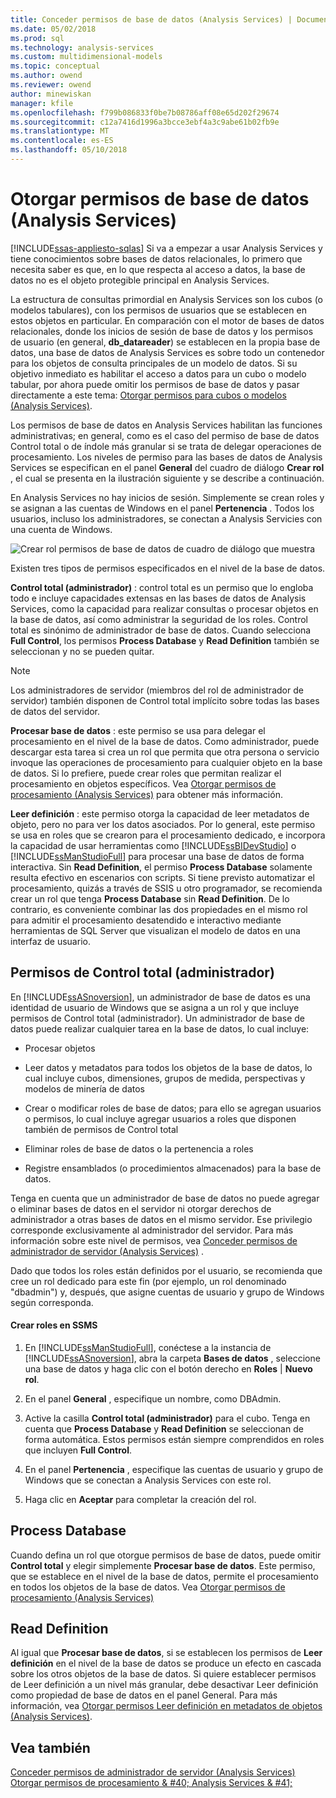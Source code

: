 ```yaml
---
title: Conceder permisos de base de datos (Analysis Services) | Documentos de Microsoft
ms.date: 05/02/2018
ms.prod: sql
ms.technology: analysis-services
ms.custom: multidimensional-models
ms.topic: conceptual
ms.author: owend
ms.reviewer: owend
author: minewiskan
manager: kfile
ms.openlocfilehash: f799b086833f0be7b08786aff08e65d202f29674
ms.sourcegitcommit: c12a7416d1996a3bcce3ebf4a3c9abe61b02fb9e
ms.translationtype: MT
ms.contentlocale: es-ES
ms.lasthandoff: 05/10/2018
---
```

# <a name="grant-database-permissions-analysis-services"></a>Otorgar permisos de base de datos (Analysis Services)
[!INCLUDE[ssas-appliesto-sqlas](../../includes/ssas-appliesto-sqlas.md)]
  Si va a empezar a usar Analysis Services y tiene conocimientos sobre bases de datos relacionales, lo primero que necesita saber es que, en lo que respecta al acceso a datos, la base de datos no es el objeto protegible principal en Analysis Services.  
  
 La estructura de consultas primordial en Analysis Services son los cubos (o modelos tabulares), con los permisos de usuarios que se establecen en estos objetos en particular. En comparación con el motor de bases de datos relacionales, donde los inicios de sesión de base de datos y los permisos de usuario (en general, **db_datareader**) se establecen en la propia base de datos, una base de datos de Analysis Services es sobre todo un contenedor para los objetos de consulta principales de un modelo de datos. Si su objetivo inmediato es habilitar el acceso a datos para un cubo o modelo tabular, por ahora puede omitir los permisos de base de datos y pasar directamente a este tema: [Otorgar permisos para cubos o modelos &#40;Analysis Services&#41;](../../analysis-services/multidimensional-models/grant-cube-or-model-permissions-analysis-services.md).  
  
 Los permisos de base de datos en Analysis Services habilitan las funciones administrativas; en general, como es el caso del permiso de base de datos Control total o de índole más granular si se trata de delegar operaciones de procesamiento. Los niveles de permiso para las bases de datos de Analysis Services se especifican en el panel **General** del cuadro de diálogo **Crear rol** , el cual se presenta en la ilustración siguiente y se describe a continuación.  
  
 En Analysis Services no hay inicios de sesión. Simplemente se crean roles y se asignan a las cuentas de Windows en el panel **Pertenencia** . Todos los usuarios, incluso los administradores, se conectan a Analysis Servicies con una cuenta de Windows.  
  
 ![Crear rol permisos de base de datos de cuadro de diálogo que muestra](../../analysis-services/multidimensional-models/media/ssas-permsdbrole.png "crear rol permisos de base de datos de cuadro de diálogo que muestra")  
  
 Existen tres tipos de permisos especificados en el nivel de la base de datos.  
  
 **Control total (administrador)** : control total es un permiso que lo engloba todo e incluye capacidades extensas en las bases de datos de Analysis Services, como la capacidad para realizar consultas o procesar objetos en la base de datos, así como administrar la seguridad de los roles. Control total es sinónimo de administrador de base de datos. Cuando selecciona **Full Control**, los permisos **Process Database** y **Read Definition** también se seleccionan y no se pueden quitar.  
  
> [!NOTE]  
>  Los administradores de servidor (miembros del rol de administrador de servidor) también disponen de Control total implícito sobre todas las bases de datos del servidor.  
  
 **Procesar base de datos** : este permiso se usa para delegar el procesamiento en el nivel de la base de datos. Como administrador, puede descargar esta tarea si crea un rol que permita que otra persona o servicio invoque las operaciones de procesamiento para cualquier objeto en la base de datos. Si lo prefiere, puede crear roles que permitan realizar el procesamiento en objetos específicos. Vea [Otorgar permisos de procesamiento &#40;Analysis Services&#41;](../../analysis-services/multidimensional-models/grant-process-permissions-analysis-services.md) para obtener más información.  
  
 **Leer definición** : este permiso otorga la capacidad de leer metadatos de objeto, pero no para ver los datos asociados. Por lo general, este permiso se usa en roles que se crearon para el procesamiento dedicado, e incorpora la capacidad de usar herramientas como [!INCLUDE[ssBIDevStudio](../../includes/ssbidevstudio-md.md)] o [!INCLUDE[ssManStudioFull](../../includes/ssmanstudiofull-md.md)] para procesar una base de datos de forma interactiva. Sin **Read Definition**, el permiso **Process Database** solamente resulta efectivo en escenarios con scripts. Si tiene previsto automatizar el procesamiento, quizás a través de SSIS u otro programador, se recomienda crear un rol que tenga **Process Database** sin **Read Definition**. De lo contrario, es conveniente combinar las dos propiedades en el mismo rol para admitir el procesamiento desatendido e interactivo mediante herramientas de SQL Server que visualizan el modelo de datos en una interfaz de usuario.  
  
## <a name="full-control-administrator-permissions"></a>Permisos de Control total (administrador)  
 En [!INCLUDE[ssASnoversion](../../includes/ssasnoversion-md.md)], un administrador de base de datos es una identidad de usuario de Windows que se asigna a un rol y que incluye permisos de Control total (administrador). Un administrador de base de datos puede realizar cualquier tarea en la base de datos, lo cual incluye:  
  
-   Procesar objetos  
  
-   Leer datos y metadatos para todos los objetos de la base de datos, lo cual incluye cubos, dimensiones, grupos de medida, perspectivas y modelos de minería de datos  
  
-   Crear o modificar roles de base de datos; para ello se agregan usuarios o permisos, lo cual incluye agregar usuarios a roles que disponen también de permisos de Control total  
  
-   Eliminar roles de base de datos o la pertenencia a roles  
  
-   Registre ensamblados (o procedimientos almacenados) para la base de datos.  
  
 Tenga en cuenta que un administrador de base de datos no puede agregar o eliminar bases de datos en el servidor ni otorgar derechos de administrador a otras bases de datos en el mismo servidor. Ese privilegio corresponde exclusivamente al administrador del servidor. Para más información sobre este nivel de permisos, vea [Conceder permisos de administrador de servidor (Analysis Services)](../../analysis-services/instances/grant-server-admin-rights-to-an-analysis-services-instance.md) .  
  
 Dado que todos los roles están definidos por el usuario, se recomienda que cree un rol dedicado para este fin (por ejemplo, un rol denominado "dbadmin") y, después, que asigne cuentas de usuario y grupo de Windows según corresponda.  
  
#### <a name="create-roles-in-ssms"></a>Crear roles en SSMS  
  
1.  En [!INCLUDE[ssManStudioFull](../../includes/ssmanstudiofull-md.md)], conéctese a la instancia de [!INCLUDE[ssASnoversion](../../includes/ssasnoversion-md.md)], abra la carpeta **Bases de datos** , seleccione una base de datos y haga clic con el botón derecho en **Roles** | **Nuevo rol**.  
  
2.  En el panel **General** , especifique un nombre, como DBAdmin.  
  
3.  Active la casilla **Control total (administrador)** para el cubo. Tenga en cuenta que **Process Database** y **Read Definition** se seleccionan de forma automática. Estos permisos están siempre comprendidos en roles que incluyen **Full Control**.  
  
4.  En el panel **Pertenencia** , especifique las cuentas de usuario y grupo de Windows que se conectan a Analysis Services con este rol.  
  
5.  Haga clic en **Aceptar** para completar la creación del rol.  
  
## <a name="process-database"></a>Process Database  
 Cuando defina un rol que otorgue permisos de base de datos, puede omitir **Control total** y elegir simplemente **Procesar base de datos**. Este permiso, que se establece en el nivel de la base de datos, permite el procesamiento en todos los objetos de la base de datos. Vea [Otorgar permisos de procesamiento &#40;Analysis Services&#41;](../../analysis-services/multidimensional-models/grant-process-permissions-analysis-services.md)  
  
## <a name="read-definition"></a>Read Definition  
 Al igual que **Procesar base de datos**, si se establecen los permisos de **Leer definición** en el nivel de la base de datos se produce un efecto en cascada sobre los otros objetos de la base de datos. Si quiere establecer permisos de Leer definición a un nivel más granular, debe desactivar Leer definición como propiedad de base de datos en el panel General. Para más información, vea [Otorgar permisos Leer definición en metadatos de objetos &#40;Analysis Services&#41;](../../analysis-services/multidimensional-models/grant-read-definition-permissions-on-object-metadata-analysis-services.md).  
  
## <a name="see-also"></a>Vea también  
 [Conceder permisos de administrador de servidor (Analysis Services)](../../analysis-services/instances/grant-server-admin-rights-to-an-analysis-services-instance.md)   
 [Otorgar permisos de procesamiento & #40; Analysis Services & #41;](../../analysis-services/multidimensional-models/grant-process-permissions-analysis-services.md)  
  
  
